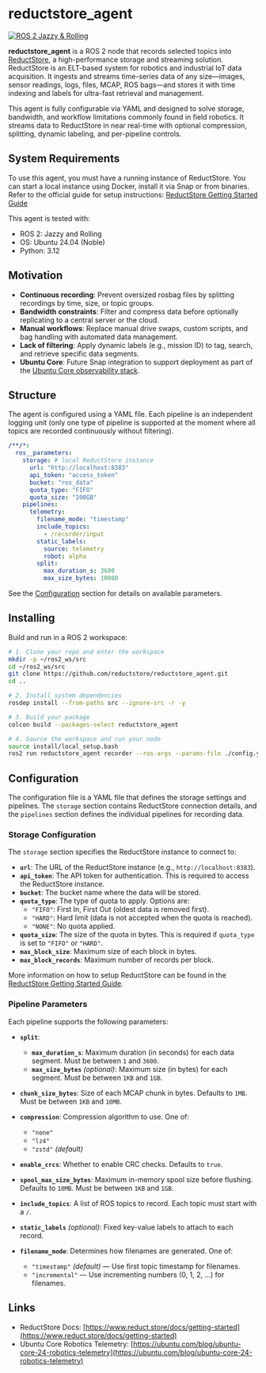 # reductstore_agent

[![ROS 2 Jazzy & Rolling](https://img.shields.io/github/actions/workflow/status/reductstore/reductstore_agent/ci.yml?branch=main&label=ROS%202%20CI%20(Jazzy%20%26%20Rolling))](https://github.com/reductstore/reductstore_agent/actions/workflows/ci.yml)

**reductstore_agent** is a ROS 2 node that records selected topics into [ReductStore](https://www.reduct.store/), a high-performance storage and streaming solution. ReductStore is an ELT-based system for robotics and industrial IoT data acquisition. It ingests and streams time-series data of any size—images, sensor readings, logs, files, MCAP, ROS bags—and stores it with time indexing and labels for ultra-fast retrieval and management.

This agent is fully configurable via YAML and designed to solve storage, bandwidth, and workflow limitations commonly found in field robotics. It streams data to ReductStore in near real-time with optional compression, splitting, dynamic labeling, and per-pipeline controls.

## System Requirements

To use this agent, you must have a running instance of ReductStore. You can start a local instance using Docker, install it via Snap or from binaries. Refer to the official guide for setup instructions: [ReductStore Getting Started Guide](https://www.reduct.store/docs/getting-started)

This agent is tested with:
- ROS 2: Jazzy and Rolling
- OS: Ubuntu 24.04 (Noble)
- Python: 3.12

## Motivation

* **Continuous recording**: Prevent oversized rosbag files by splitting recordings by time, size, or topic groups.
* **Bandwidth constraints**: Filter and compress data before optionally replicating to a central server or the cloud.
* **Manual workflows**: Replace manual drive swaps, custom scripts, and bag handling with automated data management.
* **Lack of filtering**: Apply dynamic labels (e.g., mission ID) to tag, search, and retrieve specific data segments.
* **Ubuntu Core**: Future Snap integration to support deployment as part of the [Ubuntu Core observability stack](https://ubuntu.com/blog/ubuntu-core-24-robotics-telemetry).

## Structure

The agent is configured using a YAML file. Each pipeline is an independent logging unit (only one type of pipeline is supported at the moment where all topics are recorded continuously without filtering).

```yaml
/**/*:
  ros__parameters:
    storage: # local ReductStore instance
      url: "http://localhost:8383"
      api_token: "access_token"
      bucket: "ros_data"
      quota_type: "FIFO"
      quota_size: "200GB"
    pipelines:
      telemetry:
        filename_mode: "timestamp"
        include_topics:
          - /recorder/input
        static_labels:
          source: telemetry
          robot: alpha
        split:
          max_duration_s: 3600
          max_size_bytes: 10000
```

See the [Configuration](#configuration) section for details on available parameters.

## Installing

Build and run in a ROS 2 workspace:

```bash
# 1. Clone your repo and enter the workspace
mkdir -p ~/ros2_ws/src
cd ~/ros2_ws/src
git clone https://github.com/reductstore/reductstore_agent.git
cd ..

# 2. Install system dependencies
rosdep install --from-paths src --ignore-src -r -y

# 3. Build your package
colcon build --packages-select reductstore_agent

# 4. Source the workspace and run your node
source install/local_setup.bash
ros2 run reductstore_agent recorder --ros-args --params-file ./config.yaml
```

## Configuration

The configuration file is a YAML file that defines the storage settings and pipelines. The `storage` section contains ReductStore connection details, and the `pipelines` section defines the individual pipelines for recording data.

### Storage Configuration

The `storage` section specifies the ReductStore instance to connect to:

 * **`url`**: The URL of the ReductStore instance (e.g., `http://localhost:8383`).
 * **`api_token`**: The API token for authentication. This is required to access the ReductStore instance.
 * **`bucket`**: The bucket name where the data will be stored.
  * **`quota_type`**: The type of quota to apply. Options are:
    * `"FIFO"`: First In, First Out (oldest data is removed first).
    * `"HARD"`: Hard limit (data is not accepted when the quota is reached).
    * `"NONE"`: No quota applied.
  * **`quota_size`**: The size of the quota in bytes. This is required if `quota_type` is set to `"FIFO"` or `"HARD"`.
  * **`max_block_size`**: Maximum size of each block in bytes.
  * **`max_block_records`**: Maximum number of records per block.

More information on how to setup ReductStore can be found in the [ReductStore Getting Started Guide](https://www.reduct.store/docs/getting-started).

### Pipeline Parameters

Each pipeline supports the following parameters:

* **`split`**:

  * **`max_duration_s`**: Maximum duration (in seconds) for each data segment. Must be between `1` and `3600`.
  * **`max_size_bytes`** *(optional)*: Maximum size (in bytes) for each segment. Must be between `1KB` and `1GB`.

* **`chunk_size_bytes`**: Size of each MCAP chunk in bytes. Defaults to `1MB`. Must be between `1KB` and `10MB`.

* **`compression`**: Compression algorithm to use. One of:

  * `"none"`
  * `"lz4"`
  * `"zstd"` *(default)*

* **`enable_crcs`**: Whether to enable CRC checks. Defaults to `true`.

* **`spool_max_size_bytes`**: Maximum in-memory spool size before flushing. Defaults to `10MB`. Must be between `1KB` and `1GB`.

* **`include_topics`**: A list of ROS topics to record. Each topic must start with a `/`.
* **`static_labels`** *(optional)*: Fixed key-value labels to attach to each record.

* **`filename_mode`**: Determines how filenames are generated. One of:

  * `"timestamp"` *(default)* — Use first topic timestamp for filenames.
  * `"incremental"` — Use incrementing numbers (0, 1, 2, ...) for filenames.

## Links

* ReductStore Docs: [https://www.reduct.store/docs/getting-started](https://www.reduct.store/docs/getting-started)
* Ubuntu Core Robotics Telemetry: [https://ubuntu.com/blog/ubuntu-core-24-robotics-telemetry](https://ubuntu.com/blog/ubuntu-core-24-robotics-telemetry)

